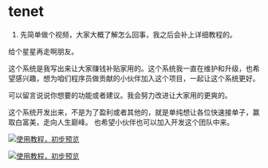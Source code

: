 # tenet

1. 先简单做个视频，大家大概了解怎么回事，我之后会补上详细教程的。

给个星星再走啊朋友。

这个系统是我写出来让大家赚钱补贴家用的。这个系统我一直在维护和升级，也希望感兴趣，想为咱们程序员做贡献的小伙伴加入这个项目，一起让这个系统更好。

可以留言说说你想要的功能或者建议。我会努力改进让大家用的更爽的。

这个系统开发出来，不是为了盈利或者其他的，就是单纯想让各位快速接单子，赢取白富美，走向人生巅峰。
也希望小伙伴也可以加入开发这个团队中来。

[![使用教程，初步预览](https://img.youtube.com/vi/lzHh5au4D4E/0.jpg)](https://www.youtube.com/watch?v=lzHh5au4D4E)

[![使用教程，初步预览](https://m.ykimg.com/054F0601605B6DAF0000013CF5009060)](https://v.youku.com/v_show/id_XNTEyNjg5MjcwMA==.html)
